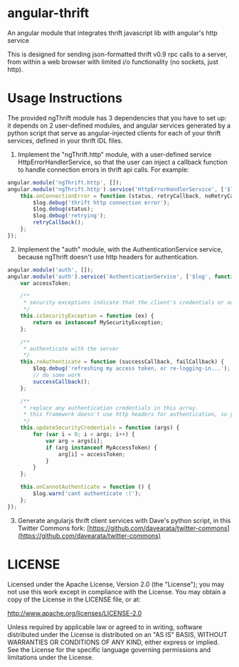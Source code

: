 angular-thrift
==============

An angular module that integrates thrift javascript lib with angular's http service

This is designed for sending json-formatted thrift v0.9 rpc calls to a server, from within a web browser with limited i/o functionality (no sockets, just http).

Usage Instructions
==================

The provided ngThrift module has 3 dependencies that you have to set up: it depends on 2 user-defined modules, and angular services generated by a python script that serve as angular-injected clients for each of your thrift services, defined in your thrift IDL files.

1) Implement the "ngThrift.http" module, with a user-defined service HttpErrorHandlerService, so that the user can inject a callback function to handle connection errors in thrift api calls.
 For example:

```javascript
angular.module('ngThrift.http', []);
angular.module('ngThrift.http').service('HttpErrorHandlerService', ['$log', function ($log) {
    this.onConnectionError = function (status, retryCallback, noRetryCallback) {
        $log.debug('thrift http connection error');
        $log.debug(status);
        $log.debug('retrying');
        retryCallback();
    };
});
```

2) Implement the "auth" module, with the AuthenticationService service, because ngThrift doesn't use http headers for authentication.

```javascript
angular.module('auth', []);
angular.module('auth').service('AuthenticationService', ['$log', function ($log) {
    var accessToken;

    /**
     * security exceptions indicate that the client's credentials or access token is denied by the server
     */
    this.isSecurityException = function (ex) {
        return ex instanceof MySecurityException;
    };

    /**
     * authenticate with the server
     */
    this.reAuthenticate = function (successCallback, failCallback) {
        $log.debug('refreshing my access token, or re-logging-in...');
        // do some work
        successCallback();
    };

    /**
     * replace any authentication credentials in this array.
     * this framework doesn't use http headers for authentication, so you probably send over your access token in a thrift rpc argument.
     */
    this.updateSecurityCredentials = function (args) {
        for (var i = 0; i < args; i++) {
            var arg = args[i];
            if (arg instanceof MyAccessToken) {
                arg[i] = accessToken;
            }
        }
    };

    this.onCannotAuthenticate = function () {
        $log.warn('cant authenticate :(');
    };
});
```

3)  Generate angularjs thrift client services with Dave's python script, in this Twitter Commons fork: [https://github.com/davearata/twitter-commons](https://github.com/davearata/twitter-commons)



LICENSE
=======
Licensed under the Apache License, Version 2.0 (the "License");
you may not use this work except in compliance with the License.
You may obtain a copy of the License in the LICENSE file, or at:

   http://www.apache.org/licenses/LICENSE-2.0

Unless required by applicable law or agreed to in writing, software
distributed under the License is distributed on an "AS IS" BASIS,
WITHOUT WARRANTIES OR CONDITIONS OF ANY KIND, either express or implied.
See the License for the specific language governing permissions and
limitations under the License.
